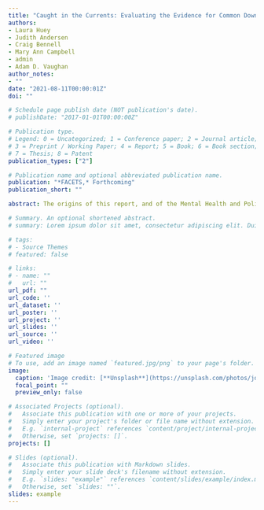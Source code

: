 ```yaml
---
title: "Caught in the Currents: Evaluating the Evidence for Common Downstream Police Response Interventions in Calls Involving Persons with Mental Illness"
authors:
- Laura Huey
- Judith Andersen
- Craig Bennell
- Mary Ann Campbell
- admin
- Adam D. Vaughan
author_notes:
- ""
date: "2021-08-11T00:00:01Z"
doi: ""

# Schedule page publish date (NOT publication's date).
# publishDate: "2017-01-01T00:00:00Z"

# Publication type.
# Legend: 0 = Uncategorized; 1 = Conference paper; 2 = Journal article;
# 3 = Preprint / Working Paper; 4 = Report; 5 = Book; 6 = Book section;
# 7 = Thesis; 8 = Patent
publication_types: ["2"]

# Publication name and optional abbreviated publication name.
publication: "*FACETS,* Forthcoming"
publication_short: ""

abstract: The origins of this report, and of the Mental Health and Policing Working Group, can be traced to the unique situation Canadians have faced as a result of the Covid-19 pandemic. The unique circumstances of this global outbreak, which have, for many Canadians, resulted in serious illness and death, intensified economic uncertainties, altered family and lifestyle dynamics, and generated or exacerbated feelings of loneliness and social dislocation, rightly led the Royal Society of Canada’s Covid-19 Taskforce to consider the strains and other negative impacts on individual, group and community mental health. With the central role that police too often play in the lives of individuals in mental and/or emotional crisis, we were tasked with exploring what can be reasonably said about the state of our current knowledge of police responses to Persons with Mental Illness (PMI).

# Summary. An optional shortened abstract.
# summary: Lorem ipsum dolor sit amet, consectetur adipiscing elit. Duis posuere tellus ac convallis placerat. Proin tincidunt magna sed ex sollicitudin condimentum.

# tags:
# - Source Themes
# featured: false

# links:
# - name: ""
#   url: ""
url_pdf: "" 
url_code: ''
url_dataset: ''
url_poster: ''
url_project: ''
url_slides: ''
url_source: ''
url_video: ''

# Featured image
# To use, add an image named `featured.jpg/png` to your page's folder. 
image:
  caption: 'Image credit: [**Unsplash**](https://unsplash.com/photos/jdD8gXaTZsc)'
  focal_point: ""
  preview_only: false

# Associated Projects (optional).
#   Associate this publication with one or more of your projects.
#   Simply enter your project's folder or file name without extension.
#   E.g. `internal-project` references `content/project/internal-project/index.md`.
#   Otherwise, set `projects: []`.
projects: []

# Slides (optional).
#   Associate this publication with Markdown slides.
#   Simply enter your slide deck's filename without extension.
#   E.g. `slides: "example"` references `content/slides/example/index.md`.
#   Otherwise, set `slides: ""`.
slides: example
---
```

